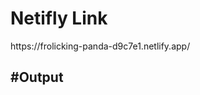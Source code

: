 <h1>Netifly Link </h1>
<p>  https://frolicking-panda-d9c7e1.netlify.app/ </p>

<h2> #Output </h2>
<img src="Screenshot(Screenshot%20(9).png)>